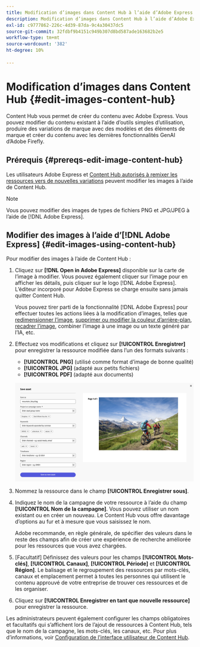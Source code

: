 ```yaml
---
title: Modification d’images dans Content Hub à l’aide d’Adobe Express
description: Modification d’images dans Content Hub à l’aide d’Adobe Express
exl-id: c9777862-226c-4d39-87da-9c4a30437dc5
source-git-commit: 32fdbf9b4151c949b307d8bd587ade163682b2e5
workflow-type: tm+mt
source-wordcount: '382'
ht-degree: 10%

---
```


# Modification d’images dans Content Hub {#edit-images-content-hub}

Content Hub vous permet de créer du contenu avec Adobe Express. Vous pouvez modifier du contenu existant à l’aide d’outils simples d’utilisation, produire des variations de marque avec des modèles et des éléments de marque et créer du contenu avec les dernières fonctionnalités GenAI d’Adobe Firefly.

## Prérequis {#prereqs-edit-image-content-hub}

Les utilisateurs Adobe Express et [Content Hub autorisés à remixer les ressources vers de nouvelles variations](/help/assets/deploy-content-hub.md#onboard-content-hub-users-remix-assets) peuvent modifier les images à l’aide de Content Hub.

>[!NOTE]
>
>Vous pouvez modifier des images de types de fichiers PNG et JPG/JPEG à l’aide de [!DNL Adobe Express].

## Modifier des images à l’aide d’[!DNL Adobe Express] {#edit-images-using-content-hub}

Pour modifier des images à l’aide de Content Hub :

1. Cliquez sur **[!DNL Open in Adobe Express]** disponible sur la carte de l’image à modifier. Vous pouvez également cliquer sur l’image pour en afficher les détails, puis cliquer sur le logo [!DNL Adobe Express]. L’éditeur incorporé pour Adobe Express se charge ensuite sans jamais quitter Content Hub.

   Vous pouvez tirer parti de la fonctionnalité [!DNL Adobe Express] pour effectuer toutes les actions liées à la modification d’images, telles que [redimensionner l’image](https://helpx.adobe.com/express/using/resize-image.html), [supprimer ou modifier la couleur d’arrière-plan](https://helpx.adobe.com/express/using/remove-background.html), [recadrer l’image](https://helpx.adobe.com/express/using/crop-image.html), combiner l’image à une image ou un texte généré par l’IA, etc.

1. Effectuez vos modifications et cliquez sur **[!UICONTROL Enregistrer]** pour enregistrer la ressource modifiée dans l’un des formats suivants :

   * **[!UICONTROL PNG]** (utilisé comme format d’image de bonne qualité)
   * **[!UICONTROL JPG]** (adapté aux petits fichiers)
   * **[!UICONTROL PDF]** (adapté aux documents)

   ![Enregistrement d’image avec Adobe Express.](assets/adobe-express-save-as.png)

1. Nommez la ressource dans le champ **[!UICONTROL Enregistrer sous]**.

1. Indiquez le nom de la campagne de votre ressource à l’aide du champ **[!UICONTROL Nom de la campagne]**. Vous pouvez utiliser un nom existant ou en créer un nouveau. Le Content Hub vous offre davantage d’options au fur et à mesure que vous saisissez le nom. <!--You can define multiple Campaign names for your upload. While you are typing a name, either click anywhere else within the dialog box or press the `,` (Comma) key to register the name.-->

   Adobe recommande, en règle générale, de spécifier des valeurs dans le reste des champs afin de créer une expérience de recherche améliorée pour les ressources que vous avez chargées.

1. [Facultatif] Définissez des valeurs pour les champs **[!UICONTROL Mots-clés]**, **[!UICONTROL Canaux]**, **[!UICONTROL Période]** et **[!UICONTROL Région]**. Le balisage et le regroupement des ressources par mots-clés, canaux et emplacement permet à toutes les personnes qui utilisent le contenu approuvé de votre entreprise de trouver ces ressources et de les organiser.

1. Cliquez sur **[!UICONTROL Enregistrer en tant que nouvelle ressource]** pour enregistrer la ressource.

Les administrateurs peuvent également configurer les champs obligatoires et facultatifs qui s’affichent lors de l’ajout de ressources à Content Hub, tels que le nom de la campagne, les mots-clés, les canaux, etc. Pour plus d’informations, voir [Configuration de l’interface utilisateur de Content Hub](configure-content-hub-ui-options.md#configure-upload-options-content-hub).

